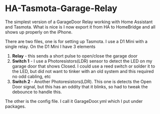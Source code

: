# HA-Tasmota-Garage-Relay

The simplest version of a GarageDoor Relay working with Home Assistant and Tasmota. What is nice is I now export it from HA to HomeBridge and all shows up properly on the iPhone.

  There are two files, one is for setting up Tasmota. I use a D1 Mini with a single relay. On the D1 Mini I have 3 elements
<ol>
  <li><b>Relay</b> - this sends a short pulse to open/close the garage door </li>
  <li><b>Switch 1</b> - I use a Photoresistors(LDR) sensor to detect the LED on my garage door that shows Closed. I could use a reed switch or solder it to the LED, but did not want to tinker with an old system and this required no odd cabling, etc </li>
  <li><b>Switch 2 </b>- Another Photoresistors(LDR). This one is detects the Open Door signal, but this has an oddity that it blinks, so had to tweak the debounce to handle this. </li>
</ol>

The other is the config file. I call it GarageDoor.yml which I put under packages. 

